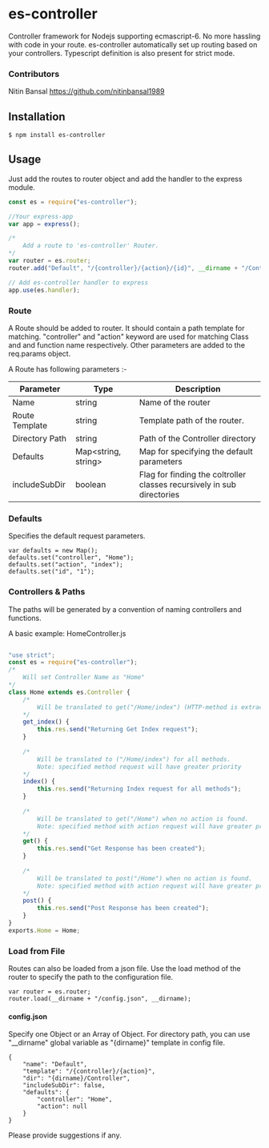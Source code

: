 es-controller
===================

Controller framework for Nodejs supporting ecmascript-6. No more hassling with code in your route. es-controller automatically set up routing based on your controllers. Typescript definition is also present for strict mode.


### Contributors

Nitin Bansal https://github.com/nitinbansal1989

## Installation

    $ npm install es-controller

## Usage
Just add the routes to router object and add the handler to the express module.

```js
const es = require("es-controller");

//Your express-app
var app = express();

/*
    Add a route to 'es-controller' Router.
*/
var router = es.router;
router.add("Default", "/{controller}/{action}/{id}", __dirname + "/Controller", defaults, false);

// Add es-controller handler to express
app.use(es.handler);

```

### Route
A Route should be added to router. It should contain a path template for matching. "controller" and "action" keyword are used for matching Class and and function name respectively. Other parameters are added to the req.params object.

A Route has following parameters :-

| Parameter  | Type | Description |
| ------------- | ------------- | ------------- |       
| Name  | string  | Name of the router  |
| Route Template  | string  | Template path of the router.  |
| Directory Path  | string | Path of the Controller directory  |
| Defaults  | Map<string, string> | Map for specifying the default parameters |  
| includeSubDir  | boolean  |  Flag for finding the coltroller classes recursively in sub directories |


### Defaults
Specifies the default request parameters.

```
var defaults = new Map();
defaults.set("controller", "Home");
defaults.set("action", "index");
defaults.set("id", "1");
```

### Controllers & Paths

The paths will be generated by a convention of naming controllers and functions.

A basic example: HomeController.js
	
```js

"use strict";
const es = require("es-controller");
/*
    Will set Controller Name as "Home"
*/
class Home extends es.Controller {
    /*
        Will be translated to get("/Home/index") (HTTP-method is extracted by first item in function name)
    */
    get_index() {
        this.res.send("Returning Get Index request");
    }
    
    /*
        Will be translated to ("/Home/index") for all methods.
        Note: specified method request will have greater priority
    */
    index() {
        this.res.send("Returning Index request for all methods");
    }
    
    /*
        Will be translated to get("/Home") when no action is found.
        Note: specified method with action request will have greater priority
    */
    get() {
        this.res.send("Get Response has been created");
    }
    
    /*
        Will be translated to post("/Home") when no action is found.
        Note: specified method with action request will have greater priority
    */
    post() {
        this.res.send("Post Response has been created");
    }
}
exports.Home = Home;

```

### Load from File
Routes can also be loaded from a json file. Use the load method of the router to specify the path to the configuration file. 

```
var router = es.router;
router.load(__dirname + "/config.json", __dirname);
```

#### config.json
Specify one Object or an Array of Object. For directory path, you can use "__dirname" global variable as "{dirname}" template in config file.

```
{
    "name": "Default",
    "template": "/{controller}/{action}",
    "dir": "{dirname}/Controller",
    "includeSubDir": false,
    "defaults": {
        "controller": "Home",
        "action": null
    }
}
```

Please provide suggestions if any.
